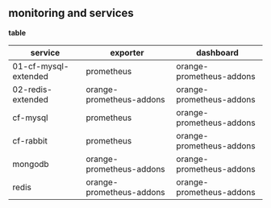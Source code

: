 ## monitoring and services

__table__

| service | exporter | dashboard | 
| ---------  | ------| ------ |
| 01-cf-mysql-extended | prometheus | orange-prometheus-addons  |   
| 02-redis-extended | orange-prometheus-addons | orange-prometheus-addons  |
| cf-mysql | prometheus | orange-prometheus-addons  |
| cf-rabbit | prometheus | orange-prometheus-addons  |
| mongodb | orange-prometheus-addons | orange-prometheus-addons  |
| redis | orange-prometheus-addons | orange-prometheus-addons  |
 
